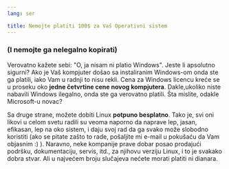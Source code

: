 ```yaml
---
lang: ser

title: Nemojte platiti 100$ za Vaš Operativni sistem
---
```


<h3>(I nemojte ga nelegalno kopirati)</h3>

Verovatno kažete sebi: "O, ja nisam ni platio Windows". Jeste li apsolutno sigurni? 
Ako je Vaš kompjuter došao sa instaliranim Windows-om onda ste ga platili, iako Vam u radnji to nisu rekli.
Cena za Windows licencu kreće se u proseku oko <b>jedne četvrtine
cene novog kompjutera</b>. Dakle,ukoliko niste nabavili Windows ilegalno, onda ste ga verovatno 
platili. Šta mislite, odakle Microsoft-u novac?

Sa druge strane, možete dobiti Linux <b>potpuno besplatno</b>. Tako je, svi oni
likovi u celom svetu radili su veoma naporno da naprave lep, jasan, efikasan, lep na oko 
sistem, i daju svoj rad da ga svako može slobodno koristiti (ako se pitate zašto to rade,
pošaljite mi e-mail u pokušaću da Vam objasnim :) ). Naravno, 
neke kompanije prave dobar posao prodajući podršku, dokumentaciju, servis, itd., za njihovu
verziju Linux, i to je svakako dobra stvar. Ali u najvećem broju slučajeva 
nećete morati platiti ni dianara.




